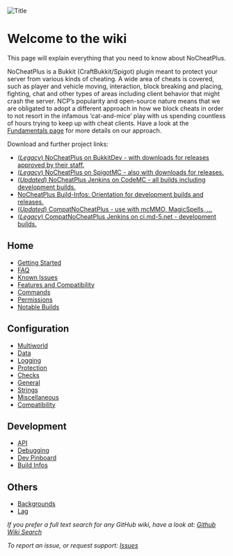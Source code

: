 ![Title](https://raw.githubusercontent.com/asofold/NCPDocs/master/wiki/resources/sNCPBanner.gif)

# Welcome to the wiki 
This page will explain everything that you need to know about NoCheatPlus.

NoCheatPlus is a Bukkit (CraftBukkit/Spigot) plugin meant to protect your server from various kinds of cheating. A wide area of cheats is covered, such as player and vehicle moving, interaction, block breaking and placing, fighting, chat and other types of areas including client behavior that might crash the server.
NCP’s popularity and open-source nature means that we are obligated to adopt a different approach in how we block cheats in order to not resort in the infamous ‘cat-and-mice’ play with us spending countless of hours trying to keep up with cheat clients. Have a look at the [Fundamentals page](https://github.com/Updated-NoCheatPlus/Docs/blob/master/Fundamentals.md) for more details on our approach.

Download and further project links:
* [(*Legacy*) NoCheatPlus on BukkitDev - with downloads for releases approved by their staff.](https://dev.bukkit.org/projects/nocheatplus)
* [(*Legacy*) NoCheatPlus on SpigotMC - also with downloads for releases.](https://www.spigotmc.org/resources/nocheatplus2015-07-25.26/)
* [(*Updated*) NoCheatPlus Jenkins on CodeMC - all builds including development builds.](https://ci.codemc.io/job/Updated-NoCheatPlus/job/Updated-NoCheatPlus/)
* [NoCheatPlus Build-Infos: Orientation for development builds and releases.](https://github.com/Updated-NoCheatPlus/Docs/blob/master/Development/Build-Infos.md)
* [(*Updated*)  CompatNoCheatPlus - use with mcMMO, MagicSpells, ...](https://github.com/xaw3ep/CompatNoCheatPlus)
* [(*Legacy*) CompatNoCheatPlus Jenkins on ci.md-5.net - development builds.](https://ci.md-5.net/job/CompatNoCheatPlus/)


## Home 
* [Getting Started](https://github.com/Updated-NoCheatPlus/Docs/blob/master/Getting-Started.md)
* [FAQ](https://github.com/Updated-NoCheatPlus/Docs/blob/master/FAQ.md)
* [Known Issues](https://github.com/Updated-NoCheatPlus/Docs/blob/master/Known-Issues.md)
* [Features and Compatibility](https://github.com/Updated-NoCheatPlus/Docs/blob/master/Features-and-Compatibility.md)
* [Commands](https://github.com/Updated-NoCheatPlus/Docs/blob/master/Settings/Commands.md)
* [Permissions](https://github.com/Updated-NoCheatPlus/Docs/blob/master/Settings/Permissions.md)
* [Notable Builds](https://github.com/Updated-NoCheatPlus/Docs/blob/master/Development/Notable-Builds.md)

## Configuration
* [Multiworld](https://github.com/Updated-NoCheatPlus/Docs/blob/master/Settings/Multiworld.md)
* [Data](https://github.com/Updated-NoCheatPlus/Docs/blob/master/Settings/Data.creole)
* [Logging](https://github.com/Updated-NoCheatPlus/Docs/blob/master/Settings/Logging.creole)
* [Protection](https://github.com/Updated-NoCheatPlus/Docs/blob/master/Settings/Protection.creole)
* [Checks](https://github.com/Updated-NoCheatPlus/Docs/blob/master/Settings/Checks/Checks.md)
 * [General](https://github.com/Updated-NoCheatPlus/Docs/blob/master/Settings/General.md)
 * [Strings](https://github.com/Updated-NoCheatPlus/Docs/blob/master/Settings/Strings.md)
 * [Miscellaneous](https://github.com/Updated-NoCheatPlus/Docs/blob/master/Settings/Miscellaneous.md)
* [Compatibility](https://github.com/Updated-NoCheatPlus/Docs/blob/master/Settings/%5BSettings%5D-Compatibility.md)

## Development
* [API](https://github.com/Updated-NoCheatPlus/Docs/blob/master/Development/API.md)
* [Debugging](https://github.com/Updated-NoCheatPlus/Docs/blob/master/Development/Debugging.md)
* [Dev Pinboard](https://github.com/Updated-NoCheatPlus/Docs/blob/master/Development/Dev-Pinboard.creole)
* [Build Infos](https://github.com/Updated-NoCheatPlus/Docs/blob/master/Development/Build-Infos.md)

## Others
* [Backgrounds](https://github.com/Updated-NoCheatPlus/Docs/blob/master/Others/Backgrounds.md)
* [Lag](https://github.com/Updated-NoCheatPlus/Docs/blob/master/Others/Lag.md)


_If you prefer a full text search for any GitHub wiki, have a look at: [Github Wiki Search](https://github.com/linyows/github-wiki-search)_ 

_To report an issue, or request support: [Issues](https://github.com/Updated-NoCheatPlus/NoCheatPlus/issues)_
